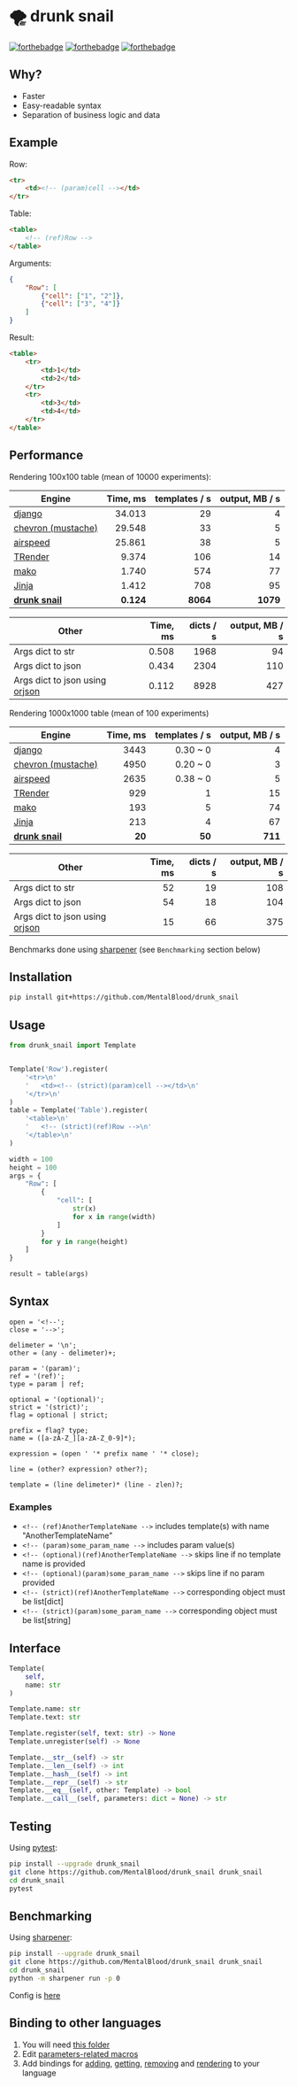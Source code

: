 # 🌪️ drunk snail

[![forthebadge](https://forthebadge.com/images/badges/made-with-c.svg)](https://forthebadge.com) [![forthebadge](https://forthebadge.com/images/badges/powered-by-black-magic.svg)](https://forthebadge.com) [![forthebadge](https://forthebadge.com/images/badges/ages-18.svg)](https://forthebadge.com)



## Why?

* Faster
* Easy-readable syntax
* Separation of business logic and data



## Example

Row:
```html
<tr>
    <td><!-- (param)cell --></td>
</tr>
```
Table:
```html
<table>
    <!-- (ref)Row -->
</table>
```
Arguments:
```json
{
    "Row": [
        {"cell": ["1", "2"]},
        {"cell": ["3", "4"]}
    ]
}
```
Result:
```html
<table>
    <tr>
        <td>1</td>
        <td>2</td>
    </tr>
    <tr>
        <td>3</td>
        <td>4</td>
    </tr>
</table>

```



## Performance

Rendering 100x100 table (mean of 10000 experiments):

| Engine                                                            | Time, ms  | templates / s | output, MB / s |
| ----------------------------------------------------------------- | --------: | ------------: | -------------: |
| [django](https://docs.djangoproject.com/en/4.0/topics/templates/) | 34.013    | 29            | 4              |
| [chevron (mustache)](https://github.com/noahmorrison/chevron)     | 29.548    | 33            | 5              |
| [airspeed](https://github.com/purcell/airspeed)                   | 25.861    | 38            | 5              |
| [TRender](https://github.com/cesbit/trender)                      | 9.374     | 106           | 14             |
| [mako](https://github.com/sqlalchemy/mako)                        | 1.740     | 574           | 77             |
| [Jinja](https://github.com/pallets/jinja)                         | 1.412     | 708           | 95             |
| **[drunk snail](https://github.com/MentalBlood/drunk_snail)**     | **0.124** | **8064**      | **1079**           |

| Other                                                           | Time, ms  | dicts / s | output, MB / s |
| --------------------------------------------------------------- | --------: | --------: | -------------: |
| Args dict to str                                                | 0.508     | 1968      | 94             |
| Args dict to json                                               | 0.434     | 2304      | 110            |
| Args dict to json using [orjson](https://github.com/ijl/orjson) | 0.112     | 8928      | 427            |

Rendering 1000x1000 table (mean of 100 experiments)

| Engine                                                            | Time, ms | templates / s | output, MB / s |
| ----------------------------------------------------------------- | -------: | ------------: | -------------: |
| [django](https://docs.djangoproject.com/en/4.0/topics/templates/) | 3443     | 0.30 ~ 0      | 4              |
| [chevron (mustache)](https://github.com/noahmorrison/chevron)     | 4950     | 0.20 ~ 0      | 3              |
| [airspeed](https://github.com/purcell/airspeed)                   | 2635     | 0.38 ~ 0      | 5              |
| [TRender](https://github.com/cesbit/trender)                      | 929      | 1             | 15             |
| [mako](https://github.com/sqlalchemy/mako)                        | 193      | 5             | 74             |
| [Jinja](https://github.com/pallets/jinja)                         | 213      | 4             | 67             |
| **[drunk snail](https://github.com/MentalBlood/drunk_snail)**     | **20**   | **50**        | **711**            |

| Other                                                           | Time, ms | dicts / s | output, MB / s |
| --------------------------------------------------------------- | -------: | --------: | -------------: |
| Args dict to str                                                | 52       | 19        | 108            |
| Args dict to json                                               | 54       | 18        | 104            |
| Args dict to json using [orjson](https://github.com/ijl/orjson) | 15       | 66        | 375            |

Benchmarks done using [sharpener](https://github.com/MentalBlood/sharpener) (see `Benchmarking` section below)



## Installation

```bash
pip install git+https://github.com/MentalBlood/drunk_snail
```



## Usage

```python
from drunk_snail import Template


Template('Row').register(
    '<tr>\n'
    '	<td><!-- (strict)(param)cell --></td>\n'
    '</tr>\n'
)
table = Template('Table').register(
    '<table>\n'
    '	<!-- (strict)(ref)Row -->\n'
    '</table>\n'
)

width = 100
height = 100
args = {
    "Row": [
        {
            "cell": [
                str(x)
                for x in range(width)
            ]
        }
        for y in range(height)
    ]
}

result = table(args)
```



## Syntax

```
open = '<!--';
close = '-->';

delimeter = '\n';
other = (any - delimeter)+;

param = '(param)';
ref = '(ref)';
type = param | ref;

optional = '(optional)';
strict = '(strict)';
flag = optional | strict;

prefix = flag? type;
name = ([a-zA-Z_][a-zA-Z_0-9]*);

expression = (open ' '* prefix name ' '* close);

line = (other? expression? other?);

template = (line delimeter)* (line - zlen)?;
```


### Examples

* `<!-- (ref)AnotherTemplateName -->` includes template(s) with name "AnotherTemplateName"
* `<!-- (param)some_param_name -->` includes param value(s)
* `<!-- (optional)(ref)AnotherTemplateName -->` skips line if no template name is provided
* `<!-- (optional)(param)some_param_name -->` skips line if no param provided
* `<!-- (strict)(ref)AnotherTemplateName -->` corresponding object must be list[dict]
* `<!-- (strict)(param)some_param_name -->` corresponding object must be list[string]



## Interface

```python
Template(
    self,
    name: str
)

Template.name: str
Template.text: str

Template.register(self, text: str) -> None
Template.unregister(self) -> None

Template.__str__(self) -> str
Template.__len__(self) -> int
Template.__hash__(self) -> int
Template.__repr__(self) -> str
Template.__eq__(self, other: Template) -> bool
Template.__call__(self, parameters: dict = None) -> str
```



## Testing

Using [pytest](https://pypi.org/project/pytest/):

```bash
pip install --upgrade drunk_snail
git clone https://github.com/MentalBlood/drunk_snail drunk_snail
cd drunk_snail
pytest
```



## Benchmarking

Using [sharpener](https://github.com/MentalBlood/sharpener):

```bash
pip install --upgrade drunk_snail
git clone https://github.com/MentalBlood/drunk_snail drunk_snail
cd drunk_snail
python -m sharpener run -p 0
```

Config is [here](benchmarks/benchmark_default.json)



## Binding to other languages

1. You will need [this folder](drunk_snail/drunk_snail_python/modules/drunk_snail_c)
2. Edit [parameters-related macros](drunk_snail/drunk_snail_python/modules/drunk_snail_c/include/params_macros.h)
3. Add bindings for [adding](drunk_snail/drunk_snail_python/modules/drunk_snail_c/include/addTemplate.h), [getting](drunk_snail/drunk_snail_python/modules/drunk_snail_c/include/getTemplate.h), [removing](drunk_snail/drunk_snail_python/modules/drunk_snail_c/include/removeTemplate.h) and [rendering](drunk_snail/drunk_snail_python/modules/drunk_snail_c/include/render.h) to your language